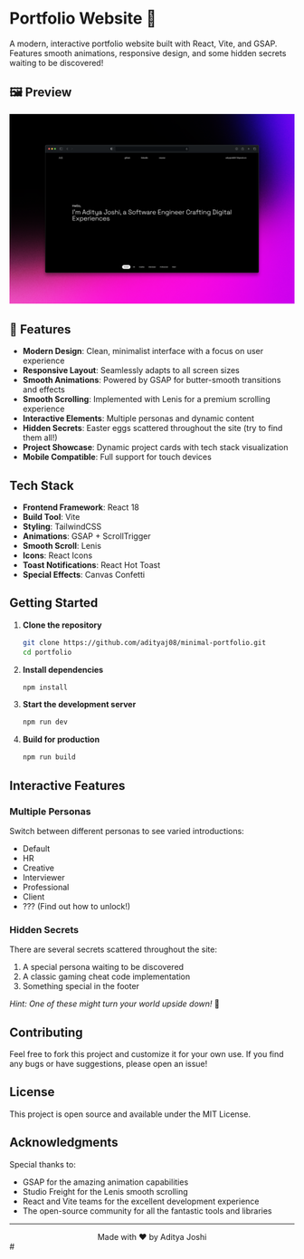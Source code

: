 # Portfolio Website 🚀

A modern, interactive portfolio website built with React, Vite, and GSAP. Features smooth animations, responsive design, and some hidden secrets waiting to be discovered!

## 🖼️ Preview

![Portfolio Preview](/project.png)

## 🌟 Features

- **Modern Design**: Clean, minimalist interface with a focus on user experience
- **Responsive Layout**: Seamlessly adapts to all screen sizes
- **Smooth Animations**: Powered by GSAP for butter-smooth transitions and effects
- **Smooth Scrolling**: Implemented with Lenis for a premium scrolling experience
- **Interactive Elements**: Multiple personas and dynamic content
- **Hidden Secrets**: Easter eggs scattered throughout the site (try to find them all!)
- **Project Showcase**: Dynamic project cards with tech stack visualization
- **Mobile Compatible**: Full support for touch devices

## Tech Stack

- **Frontend Framework**: React 18
- **Build Tool**: Vite
- **Styling**: TailwindCSS
- **Animations**: GSAP + ScrollTrigger
- **Smooth Scroll**: Lenis
- **Icons**: React Icons
- **Toast Notifications**: React Hot Toast
- **Special Effects**: Canvas Confetti

## Getting Started

1. **Clone the repository**
   ```bash
   git clone https://github.com/adityaj08/minimal-portfolio.git
   cd portfolio
   ```

2. **Install dependencies**
   ```bash
   npm install
   ```

3. **Start the development server**
   ```bash
   npm run dev
   ```

4. **Build for production**
   ```bash
   npm run build
   ```

## Interactive Features

### Multiple Personas
Switch between different personas to see varied introductions:
- Default
- HR
- Creative
- Interviewer
- Professional
- Client
- ??? (Find out how to unlock!)

### Hidden Secrets 
There are several secrets scattered throughout the site:
1. A special persona waiting to be discovered
2. A classic gaming cheat code implementation
3. Something special in the footer

*Hint: One of these might turn your world upside down!* 🔄

##  Contributing

Feel free to fork this project and customize it for your own use. If you find any bugs or have suggestions, please open an issue!

## License

This project is open source and available under the MIT License.

## Acknowledgments

Special thanks to:
- GSAP for the amazing animation capabilities
- Studio Freight for the Lenis smooth scrolling
- React and Vite teams for the excellent development experience
- The open-source community for all the fantastic tools and libraries

---

<div align="center">
Made with ❤️ by Aditya Joshi
</div> #
